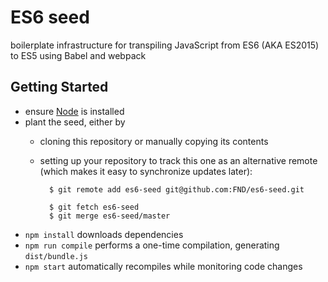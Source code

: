 ES6 seed
========

boilerplate infrastructure for transpiling JavaScript from ES6 (AKA ES2015) to
ES5 using Babel and webpack


Getting Started
---------------

* ensure [Node](http://nodejs.org) is installed
* plant the seed, either by
    * cloning this repository or manually copying its contents
    * setting up your repository to track this one as an alternative remote
      (which makes it easy to synchronize updates later):

            $ git remote add es6-seed git@github.com:FND/es6-seed.git

            $ git fetch es6-seed
            $ git merge es6-seed/master

* `npm install` downloads dependencies
* `npm run compile` performs a one-time compilation, generating `dist/bundle.js`
* `npm start` automatically recompiles while monitoring code changes
